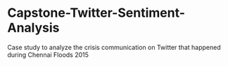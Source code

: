 # Capstone-Twitter-Sentiment-Analysis
Case study to analyze the crisis communication on Twitter that happened during Chennai Floods 2015
